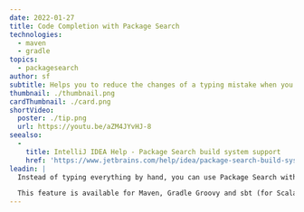 ```yaml
---
date: 2022-01-27
title: Code Completion with Package Search
technologies:
  - maven
  - gradle
topics:
  - packagesearch
author: sf
subtitle: Helps you to reduce the changes of a typing mistake when you're searching for packages
thumbnail: ./thumbnail.png
cardThumbnail: ./card.png
shortVideo:
  poster: ./tip.png
  url: https://youtu.be/aZM4JYvHJ-8
seealso:
  - 
    title: IntelliJ IDEA Help - Package Search build system support
    href: 'https://www.jetbrains.com/help/idea/package-search-build-system-support-limitations.html#maven_support'
leadin: |
  Instead of typing everything by hand, you can use Package Search with auto-completion! When you add a new dependency, press **^+Space** (macOS) or **Ctrl+Space** (Windows/Linux), the IDE will suggest package names and version numbers. No more typos!

  This feature is available for Maven, Gradle Groovy and sbt (for Scala). Gradle Kotlin support is planned, we’ll let you know when it ships!
---
```


